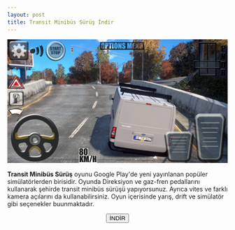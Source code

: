 ```yaml
---
layout: post
title: Transit Minibüs Sürüş İndir
---
```


<center><img src="/images/transit.png" alt="Transit Minibüs Sürüş Modlu APK Oyun" />
</center>
<p><strong>Transit Minibüs Sürüş</strong> oyunu Google Play'de yeni yayınlanan popüler simülatörlerden birisidir. Oyunda Direksiyon ve gaz-fren pedallarını kullanarak şehirde transit minibüs sürüşü yapıyorsunuz. Ayrıca vites ve farklı kamera açılarını da kullanabilirsiniz. Oyun içerisinde yarış, drift ve simülatör gibi seçenekler buunmaktadır.</p>

<center>
<a href="/transitminibus.apk" target="_blank"><button class="button3">İNDİR</button></a>
</center>
